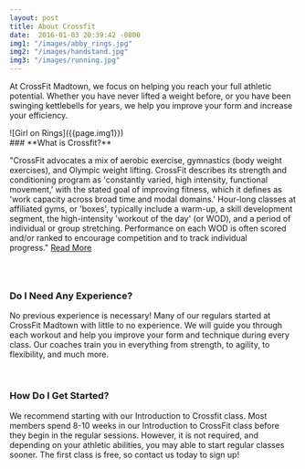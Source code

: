 ```yaml
---
layout: post
title: About Crossfit
date:  2016-01-03 20:39:42 -0800
img1: "/images/abby_rings.jpg"
img2: "/images/handstand.jpg"
img3: "/images/running.jpg"
---
```


At CrossFit Madtown, we focus on helping you reach your full athletic potential. Whether you have never lifted a weight before, or you have been swinging kettlebells for years, we help you improve your form and increase your efficiency.

<div class="col-sm-3">
![Girl on Rings]({{page.img1}})
</div>

<div class="col-sm-9">
### **What is Crossfit?**

"CrossFit advocates a mix of aerobic exercise, gymnastics (body weight exercises), and Olympic weight lifting. CrossFit describes its strength and conditioning program as 'constantly varied, high intensity, functional movement,' with the stated goal of improving fitness, which it defines as 'work capacity across broad time and modal domains.' Hour-long classes at affiliated gyms, or 'boxes', typically include a warm-up, a skill development segment, the high-intensity 'workout of the day' (or WOD), and a period of individual or group stretching. Performance on each WOD is often scored and/or ranked to encourage competition and to track individual progress."&nbsp;[Read More](https://en.wikipedia.org/wiki/CrossFit)
</div>

### &nbsp;

### Do I Need Any Experience?

No previous experience is necessary! Many of our regulars started at CrossFit Madtown with little to no experience. We will guide you through each workout and help you improve your form and technique during every class. Our coaches train you in everything from strength, to agility, to flexibility, and much more.

&nbsp;

### How Do I Get Started?

We recommend starting with our Introduction to Crossfit class. Most members spend 8-10 weeks in our Introduction to CrossFit class before they begin in the regular sessions. However, it is not required, and depending on your athletic abilities, you may able to start regular classes sooner. The first class is free, so contact us today to sign up!

&nbsp;